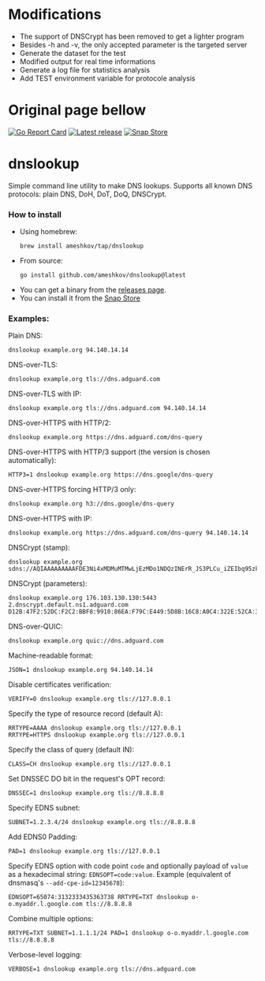 # Modifications

* The support of DNSCrypt has been removed to get a lighter program
* Besides -h and -v, the only accepted parameter is the targeted server
* Generate the dataset for the test
* Modified output for real time informations
* Generate a log file for statistics analysis
* Add TEST environment variable for protocole analysis

# Original page bellow

[![Go Report Card](https://goreportcard.com/badge/github.com/ameshkov/dnslookup)](https://goreportcard.com/report/ameshkov/dnslookup)
[![Latest release](https://img.shields.io/github/release/ameshkov/dnslookup/all.svg)](https://github.com/ameshkov/dnslookup/releases)
[![Snap Store](https://snapcraft.io/dnslookup/badge.svg)](https://snapcraft.io/dnslookup)

# dnslookup

Simple command line utility to make DNS lookups. Supports all known DNS
protocols: plain DNS, DoH, DoT, DoQ, DNSCrypt.

### How to install

* Using homebrew:
    ```
    brew install ameshkov/tap/dnslookup
    ```
* From source:
    ```
    go install github.com/ameshkov/dnslookup@latest
    ```
* You can get a binary from
  the [releases page](https://github.com/ameshkov/dnslookup/releases).
* You can install it from the [Snap Store](https://snapcraft.io/dnslookup)

### Examples:

Plain DNS:

```shell
dnslookup example.org 94.140.14.14
```

DNS-over-TLS:

```shell
dnslookup example.org tls://dns.adguard.com
```

DNS-over-TLS with IP:

```shell
dnslookup example.org tls://dns.adguard.com 94.140.14.14
```

DNS-over-HTTPS with HTTP/2:

```shell
dnslookup example.org https://dns.adguard.com/dns-query
```

DNS-over-HTTPS with HTTP/3 support (the version is chosen automatically):

```shell
HTTP3=1 dnslookup example.org https://dns.google/dns-query
```

DNS-over-HTTPS forcing HTTP/3 only:

```shell
dnslookup example.org h3://dns.google/dns-query
```

DNS-over-HTTPS with IP:

```shell
dnslookup example.org https://dns.adguard.com/dns-query 94.140.14.14
```

DNSCrypt (stamp):

```shell
dnslookup example.org sdns://AQIAAAAAAAAAFDE3Ni4xMDMuMTMwLjEzMDo1NDQzINErR_JS3PLCu_iZEIbq95zkSV2LFsigxDIuUso_OQhzIjIuZG5zY3J5cHQuZGVmYXVsdC5uczEuYWRndWFyZC5jb20
```

DNSCrypt (parameters):

```shell
dnslookup example.org 176.103.130.130:5443 2.dnscrypt.default.ns1.adguard.com D12B:47F2:52DC:F2C2:BBF8:9910:86EA:F79C:E449:5D8B:16C8:A0C4:322E:52CA:3F39:0873
```

DNS-over-QUIC:

```shell
dnslookup example.org quic://dns.adguard.com
```

Machine-readable format:

```shell
JSON=1 dnslookup example.org 94.140.14.14
```

Disable certificates verification:

```shell
VERIFY=0 dnslookup example.org tls://127.0.0.1
```

Specify the type of resource record (default A):

```shell
RRTYPE=AAAA dnslookup example.org tls://127.0.0.1
RRTYPE=HTTPS dnslookup example.org tls://127.0.0.1
```

Specify the class of query (default IN):

```shell
CLASS=CH dnslookup example.org tls://127.0.0.1
```

Set DNSSEC DO bit in the request's OPT record:

```shell
DNSSEC=1 dnslookup example.org tls://8.8.8.8
```

Specify EDNS subnet:

```shell
SUBNET=1.2.3.4/24 dnslookup example.org tls://8.8.8.8
```

Add EDNS0 Padding:

```shell
PAD=1 dnslookup example.org tls://127.0.0.1
```

Specify EDNS option with code point `code` and optionally payload of `value` as
a hexadecimal string: `EDNSOPT=code:value`. Example (equivalent of dnsmasq's
`--add-cpe-id=12345678`):

```shell
EDNSOPT=65074:3132333435363738 RRTYPE=TXT dnslookup o-o.myaddr.l.google.com tls://8.8.8.8
```

Combine multiple options:
```shell
RRTYPE=TXT SUBNET=1.1.1.1/24 PAD=1 dnslookup o-o.myaddr.l.google.com tls://8.8.8.8
```

Verbose-level logging:

```shell
VERBOSE=1 dnslookup example.org tls://dns.adguard.com
```
